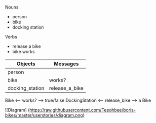 Nouns
* person
* bike
* docking station

Verbs
* release a bike
* bike works

Objects | Messages
------- | --------
person |
bike | works?
docking_station | release_a_bike

Bike <-- works? --> true/false
DockingStation <-- release_bike --> a Bike

![Diagram]
(https://raw.githubusercontent.com/Teeohbee/boris-bikes/master/userstories/diagram.png)
